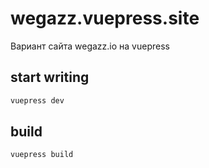 # wegazz.vuepress.site

Вариант сайта wegazz.io на vuepress

## start writing

```cmd
vuepress dev
```

## build

```cmd
vuepress build
```
